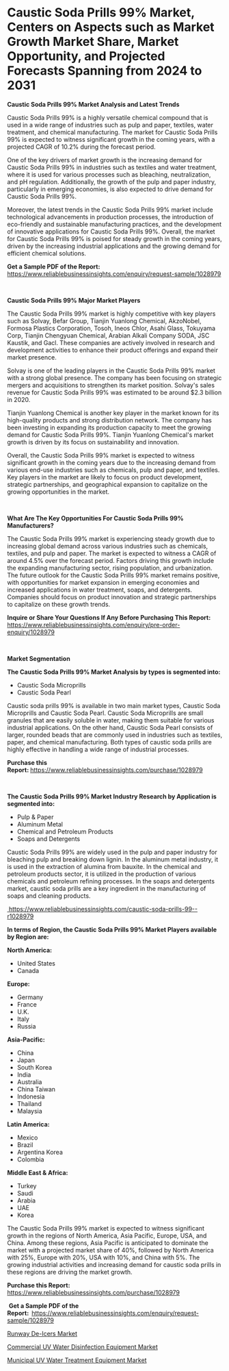 <p><h1>Caustic Soda Prills 99% Market, Centers on Aspects such as Market Growth Market Share, Market Opportunity, and Projected Forecasts Spanning from 2024 to 2031</h1></p><p><strong>Caustic Soda Prills 99% Market Analysis and Latest Trends</strong></p>
<p><p>Caustic Soda Prills 99% is a highly versatile chemical compound that is used in a wide range of industries such as pulp and paper, textiles, water treatment, and chemical manufacturing. The market for Caustic Soda Prills 99% is expected to witness significant growth in the coming years, with a projected CAGR of 10.2% during the forecast period. </p><p>One of the key drivers of market growth is the increasing demand for Caustic Soda Prills 99% in industries such as textiles and water treatment, where it is used for various processes such as bleaching, neutralization, and pH regulation. Additionally, the growth of the pulp and paper industry, particularly in emerging economies, is also expected to drive demand for Caustic Soda Prills 99%.</p><p>Moreover, the latest trends in the Caustic Soda Prills 99% market include technological advancements in production processes, the introduction of eco-friendly and sustainable manufacturing practices, and the development of innovative applications for Caustic Soda Prills 99%. Overall, the market for Caustic Soda Prills 99% is poised for steady growth in the coming years, driven by the increasing industrial applications and the growing demand for efficient chemical solutions.</p></p>
<p><strong>Get a Sample PDF of the Report:&nbsp;</strong> <a href="https://www.reliablebusinessinsights.com/enquiry/request-sample/1028979">https://www.reliablebusinessinsights.com/enquiry/request-sample/1028979</a></p>
<p>&nbsp;</p>
<p><strong>Caustic Soda Prills 99% Major Market Players</strong></p>
<p><p>The Caustic Soda Prills 99% market is highly competitive with key players such as Solvay, Befar Group, Tianjin Yuanlong Chemical, AkzoNobel, Formosa Plastics Corporation, Tosoh, Ineos Chlor, Asahi Glass, Tokuyama Corp, Tianjin Chengyuan Chemical, Arabian Alkali Company SODA, JSC Kaustik, and Gacl. These companies are actively involved in research and development activities to enhance their product offerings and expand their market presence.</p><p>Solvay is one of the leading players in the Caustic Soda Prills 99% market with a strong global presence. The company has been focusing on strategic mergers and acquisitions to strengthen its market position. Solvay's sales revenue for Caustic Soda Prills 99% was estimated to be around $2.3 billion in 2020.</p><p>Tianjin Yuanlong Chemical is another key player in the market known for its high-quality products and strong distribution network. The company has been investing in expanding its production capacity to meet the growing demand for Caustic Soda Prills 99%. Tianjin Yuanlong Chemical's market growth is driven by its focus on sustainability and innovation.</p><p>Overall, the Caustic Soda Prills 99% market is expected to witness significant growth in the coming years due to the increasing demand from various end-use industries such as chemicals, pulp and paper, and textiles. Key players in the market are likely to focus on product development, strategic partnerships, and geographical expansion to capitalize on the growing opportunities in the market.</p></p>
<p>&nbsp;</p>
<p><strong>What Are The Key Opportunities For Caustic Soda Prills 99% Manufacturers?</strong></p>
<p><p>The Caustic Soda Prills 99% market is experiencing steady growth due to increasing global demand across various industries such as chemicals, textiles, and pulp and paper. The market is expected to witness a CAGR of around 4.5% over the forecast period. Factors driving this growth include the expanding manufacturing sector, rising population, and urbanization. The future outlook for the Caustic Soda Prills 99% market remains positive, with opportunities for market expansion in emerging economies and increased applications in water treatment, soaps, and detergents. Companies should focus on product innovation and strategic partnerships to capitalize on these growth trends.</p></p>
<p><strong>Inquire or Share Your Questions If Any Before Purchasing This Report:</strong> <a href="https://www.reliablebusinessinsights.com/enquiry/pre-order-enquiry/1028979">https://www.reliablebusinessinsights.com/enquiry/pre-order-enquiry/1028979</a></p>
<p>&nbsp;</p>
<p><strong>Market Segmentation</strong></p>
<p><strong>The Caustic Soda Prills 99% Market Analysis by types is segmented into:</strong></p>
<p><ul><li>Caustic Soda Microprills</li><li>Caustic Soda Pearl</li></ul></p>
<p><p>Caustic soda prills 99% is available in two main market types, Caustic Soda Microprills and Caustic Soda Pearl. Caustic Soda Microprills are small granules that are easily soluble in water, making them suitable for various industrial applications. On the other hand, Caustic Soda Pearl consists of larger, rounded beads that are commonly used in industries such as textiles, paper, and chemical manufacturing. Both types of caustic soda prills are highly effective in handling a wide range of industrial processes.</p></p>
<p><strong>Purchase this Report:&nbsp;</strong><a href="https://www.reliablebusinessinsights.com/purchase/1028979">https://www.reliablebusinessinsights.com/purchase/1028979</a></p>
<p>&nbsp;</p>
<p><strong>The Caustic Soda Prills 99% Market Industry Research by Application is segmented into:</strong></p>
<p><ul><li>Pulp & Paper</li><li>Aluminum Metal</li><li>Chemical and Petroleum Products</li><li>Soaps and Detergents</li></ul></p>
<p><p>Caustic Soda Prills 99% are widely used in the pulp and paper industry for bleaching pulp and breaking down lignin. In the aluminum metal industry, it is used in the extraction of alumina from bauxite. In the chemical and petroleum products sector, it is utilized in the production of various chemicals and petroleum refining processes. In the soaps and detergents market, caustic soda prills are a key ingredient in the manufacturing of soaps and cleaning products.</p></p>
<p><a href="https://www.reliablebusinessinsights.com/caustic-soda-prills-99--r1028979">&nbsp;https://www.reliablebusinessinsights.com/caustic-soda-prills-99--r1028979</a></p>
<p><strong>In terms of Region, the Caustic Soda Prills 99% Market Players available by Region are:</strong></p>
<p>
    <p> <strong> North America: </strong>
        <ul>
            <li>United States</li>
            <li>Canada</li>
        </ul>
        </p> 
    <p> <strong> Europe: </strong>
        <ul>
            <li>Germany</li>
            <li>France</li>
            <li>U.K.</li>
            <li>Italy</li>
            <li>Russia</li>
        </ul>
        </p> 
    <p> <strong> Asia-Pacific: </strong>
        <ul>
            <li>China</li>
            <li>Japan</li>
            <li>South Korea</li>
            <li>India</li>
            <li>Australia</li>
            <li>China Taiwan</li>
            <li>Indonesia</li>
            <li>Thailand</li>
            <li>Malaysia</li>
        </ul>
        </p> 
    <p> <strong> Latin America: </strong>
        <ul>
            <li>Mexico</li>
            <li>Brazil</li>
            <li>Argentina Korea</li>
            <li>Colombia</li>
        </ul>
        </p> 
    <p> <strong> Middle East & Africa: </strong>
        <ul>
            <li>Turkey</li>
            <li>Saudi</li>
            <li>Arabia</li>
            <li>UAE</li>
            <li>Korea</li>
        </ul>
    </p>
    </p>
<p><p>The Caustic Soda Prills 99% market is expected to witness significant growth in the regions of North America, Asia Pacific, Europe, USA, and China. Among these regions, Asia Pacific is anticipated to dominate the market with a projected market share of 40%, followed by North America with 25%, Europe with 20%, USA with 10%, and China with 5%. The growing industrial activities and increasing demand for caustic soda prills in these regions are driving the market growth.</p></p>
<p><strong>Purchase this Report: </strong><a href="https://www.reliablebusinessinsights.com/purchase/1028979">https://www.reliablebusinessinsights.com/purchase/1028979</a></p>
<p>&nbsp;<strong>Get a Sample PDF of the Report:&nbsp;&nbsp;</strong><a href="https://www.reliablebusinessinsights.com/enquiry/request-sample/1028979">https://www.reliablebusinessinsights.com/enquiry/request-sample/1028979</a></p>
<p><strong></strong></p>
<p><p><a href="https://medium.com/@charityrice1939/runway-de-icers-market-size-is-growing-at-cagr-of-10-7-d58488ff0bb3">Runway De-Icers Market</a></p><p><a href="https://medium.com/@eliasman59/insights-into-commercial-uv-water-disinfection-equipment-market-share-and-competitive-landscape-for-85af9b38faaa">Commercial UV Water Disinfection Equipment Market</a></p><p><a href="https://medium.com/@tedbrakus/municipal-uv-water-treatment-equipment-market-outlook-and-forecast-from-2024-to-2031-18f33c2793da">Municipal UV Water Treatment Equipment Market</a></p></p>